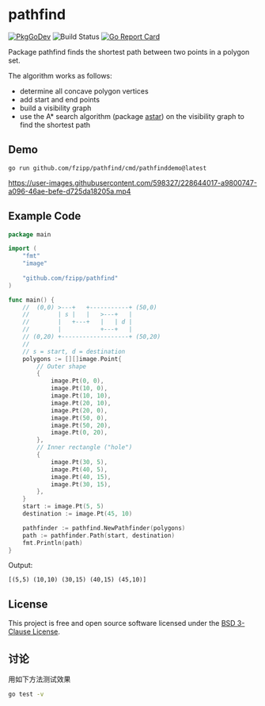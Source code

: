 # pathfind

[![PkgGoDev](https://pkg.go.dev/badge/github.com/fzipp/pathfind)](https://pkg.go.dev/github.com/fzipp/pathfind)
![Build Status](https://github.com/fzipp/pathfind/workflows/build/badge.svg)
[![Go Report Card](https://goreportcard.com/badge/github.com/fzipp/pathfind)](https://goreportcard.com/report/github.com/fzipp/pathfind)

Package pathfind finds the shortest path between two points in a polygon set.

The algorithm works as follows:
- determine all concave polygon vertices
- add start and end points
- build a visibility graph
- use the A* search algorithm (package [astar](https://github.com/fzipp/astar))
  on the visibility graph to find the shortest path

## Demo

```
go run github.com/fzipp/pathfind/cmd/pathfinddemo@latest
```

https://user-images.githubusercontent.com/598327/228644017-a9800747-a096-46ae-befe-d725da18205a.mp4

## Example Code

```go
package main

import (
	"fmt"
	"image"
	
	"github.com/fzipp/pathfind"
)

func main() {
	//  (0,0) >---+   +-----------+ (50,0)
	//        | s |   |   >---+   |
	//        |   +---+   |   | d |
	//        |           +---+   |
	// (0,20) +-------------------+ (50,20)
	//
	// s = start, d = destination
	polygons := [][]image.Point{
		// Outer shape
		{
			image.Pt(0, 0),
			image.Pt(10, 0),
			image.Pt(10, 10),
			image.Pt(20, 10),
			image.Pt(20, 0),
			image.Pt(50, 0),
			image.Pt(50, 20),
			image.Pt(0, 20),
		},
		// Inner rectangle ("hole")
		{
			image.Pt(30, 5),
			image.Pt(40, 5),
			image.Pt(40, 15),
			image.Pt(30, 15),
		},
	}
	start := image.Pt(5, 5)
	destination := image.Pt(45, 10)

	pathfinder := pathfind.NewPathfinder(polygons)
	path := pathfinder.Path(start, destination)
	fmt.Println(path)
}
```

Output:

```
[(5,5) (10,10) (30,15) (40,15) (45,10)]
```

## License

This project is free and open source software licensed under the
[BSD 3-Clause License](LICENSE).

## 讨论
用如下方法测试效果
```sh
go test -v
```